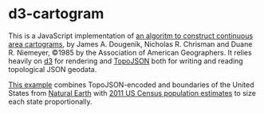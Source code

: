 # d3-cartogram

This is a JavaScript implementation of [an algoritm to construct continuous area cartograms](http://chrisman.scg.ulaval.ca/G360/dougenik.pdf), by James A. Dougenik, Nicholas R. Chrisman and Duane R. Niemeyer, ©1985 by the Association of American Geographers. It relies heavily on [d3](http://github.com/mbostock/d3) for rendering and [TopoJSON](http://github.com/mbostock/topojson) both for writing and reading topological JSON geodata.

[This example](index.html) combines TopoJSON-encoded and boundaries of the United States from [Natural Earth](http://www.naturalearthdata.com/downloads/110m-cultural-vectors/) with [2011 US Census population estimates](http://www.census.gov/popest/data/state/totals/2011/) to size each state proportionally.

